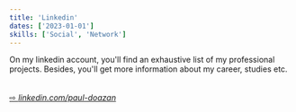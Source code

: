 ```yaml
---
title: 'Linkedin'
dates: ['2023-01-01']
skills: ['Social', 'Network']
---
```


On my linkedin account, you'll find an exhaustive list of my professional projects. Besides, you'll get more information about my career, studies etc.  
<br />  
[&#8680; *linkedin.com/paul-doazan*](https://www.linkedin.com/in/paul-doazan-333a31152/)

